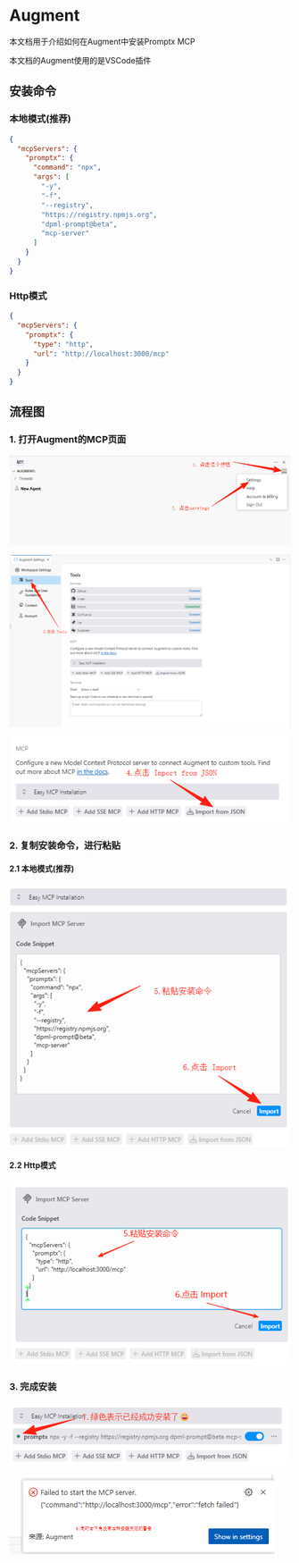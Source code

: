 # Augment

本文档用于介绍如何在Augment中安装Promptx MCP

本文档的Augment使用的是VSCode插件

## 安装命令

### 本地模式(推荐)

```json
{
  "mcpServers": {
    "promptx": {
      "command": "npx",
      "args": [
        "-y",
        "-f",
        "--registry",
        "https://registry.npmjs.org",
        "dpml-prompt@beta",
        "mcp-server"
      ]
    }
  }
}
```

### Http模式

```json
{
  "mcpServers": {
    "promptx": {
      "type": "http",
      "url": "http://localhost:3000/mcp"
    }
  }
}
```

## 流程图

### 1. 打开Augment的MCP页面

![MCP页面截图1](./Imgs/img-1.png)

![MCP页面截图2](./Imgs/img-2.png)

![MCP页面截图3](./Imgs/img-3.png)

### 2. 复制安装命令，进行粘贴

#### 2.1 本地模式(推荐)
![本地模式安装](./Imgs/img-4.png)

#### 2.2 Http模式
![Http模式安装](./Imgs/img-5.png)

### 3. 完成安装

![安装完成](./Imgs/img-6.png)

![最终效果](./Imgs/img-7.png)

